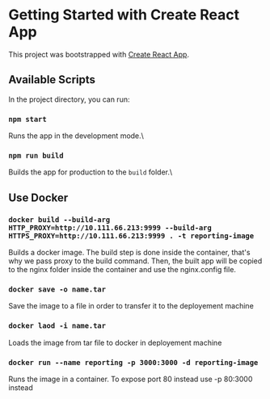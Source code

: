 # Getting Started with Create React App

This project was bootstrapped with [Create React App](https://github.com/facebook/create-react-app).

## Available Scripts

In the project directory, you can run:

### `npm start`

Runs the app in the development mode.\

### `npm run build`

Builds the app for production to the `build` folder.\

## Use Docker

### `docker build --build-arg HTTP_PROXY=http://10.111.66.213:9999 --build-arg HTTPS_PROXY=http://10.111.66.213:9999 . -t reporting-image`

Builds a docker image. The build step is done inside the container, that's why we pass proxy to the build command.
Then, the built app will be copied to the nginx folder inside the container and use the nginx.config file.

### `docker save -o name.tar`

Save the image to a file in order to transfer it to the deployement machine

### `docker laod -i name.tar`

Loads the image from tar file to docker in deployement machine

### `docker run --name reporting -p 3000:3000 -d reporting-image`

Runs the image in a container. To expose port 80 instead use -p 80:3000 instead
